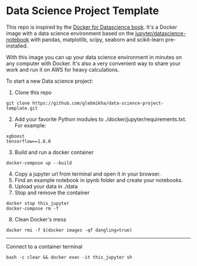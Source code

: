 # Data Science Project Template

This repo is inspired by the [Docker for Datascience book](https://www.amazon.com/Docker-Data-Science-Extensible-Infrastructure/dp/1484230116). It's a Docker image with a data science environment based on the [jupyter/datascience-notebook](https://hub.docker.com/r/jupyter/datascience-notebook/) with pandas, matplotlib, scipy, seaborn and scikit-learn pre-installed.

With this image you can up your data science environment in minutes on any computer with Docker. It's also a very convenient way to share your work and run it on AWS for heavy calculations.

To start a new Data science project:

1. Clone this repo
  ```
  git clone https://github.com/glebmikha/data-science-project-template.git
  ```
2. Add your favorite Python modules to ./docker/jupyter/requirements.txt. For example:
```
xgboost
tensorflow==1.6.0
```

3. Build and run a docker container
  ```
  docker-compose up --build
  ```
4. Copy a jupyter url from terminal and open it in your browser.
5. Find an example notebook in ipynb folder and create your notebooks.
6. Upload your data in ./data
7. Stop and remove the container
  ```
  docker stop this_jupyter
  docker-compose rm -f
  ```
8. Clean Docker's mess
  ```
  docker rmi -f $(docker images -qf dangling=true)
  ```
---
Connect to a container terminal
  ```
  bash -c clear && docker exec -it this_jupyter sh
  ```
